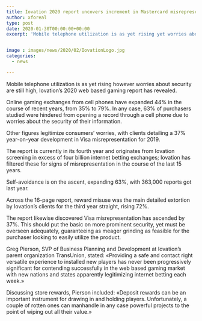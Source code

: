 ```yaml
---
title: Iovation 2020 report uncovers increment in Mastercard misrepresentation and reward abuse
author: xforeal 
type: post
date: 2020-01-30T00:00:00+00:00
excerpt: 'Mobile telephone utilization is as yet rising yet worries about security are still high, Iovation&amp;rsquo;s 2020 internet gaming report has revealed '


image : images/news/2020/02/IovationLogo.jpg
categories:
  - news

---
```

Mobile telephone utilization is as yet rising however worries about security are still high, Iovation&rsquo;s 2020 web based gaming report has revealed.

Online gaming exchanges from cell phones have expanded 44&percnt; in the course of recent years, from 35&percnt; to 79&percnt;. In any case, 63&percnt; of purchasers studied were hindered from opening a record through a cell phone due to worries about the security of their information.

Other figures legitimize consumers&rsquo; worries, with clients detailing a 37&percnt; year-on-year development in Visa misrepresentation for 2019.

The report is currently in its fourth year and originates from Iovation screening in excess of four billion internet betting exchanges; Iovation has filtered these for signs of misrepresentation in the course of the last 15 years.

Self-avoidance is on the ascent, expanding 63&percnt;, with 363,000 reports got last year.&nbsp;

Across the 16-page report, reward misuse was the main detailed extortion by Iovation&rsquo;s clients for the third year straight, rising 72&percnt;.&nbsp;

The report likewise discovered Visa misrepresentation has ascended by 37&percnt;. This should put the basic on more prominent security, yet must be overseen adequately, guaranteeing as meager grinding as feasible for the purchaser looking to easily utilize the product.

Greg Pierson, SVP of Business Planning and Development at Iovation&#8217;s parent organization TransUnion, stated: &#171;Providing a safe and contact right versatile experience to installed new players has never been progressively significant for contending successfully in the web based gaming market with new nations and states apparently legitimizing internet betting each week.&#187;

Discussing store rewards, Pierson included: &#171;Deposit rewards can be an important instrument for drawing in and holding players.&nbsp;Unfortunately, a couple of rotten ones can manhandle in any case powerful projects to the point of wiping out all their value.&#187;